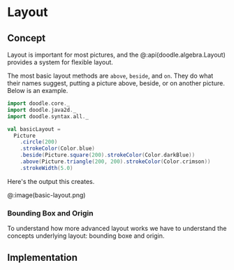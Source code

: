 # Layout

## Concept

Layout is important for most pictures, and the @:api(doodle.algebra.Layout) provides a system for flexible layout.

The most basic layout methods are `above`, `beside`, and `on`. They do what their names suggest, putting a picture above, beside, or on another picture. Below is an example.

```scala mdoc:silent
import doodle.core._
import doodle.java2d._
import doodle.syntax.all._

val basicLayout =
  Picture
    .circle(200)
    .strokeColor(Color.blue)
    .beside(Picture.square(200).strokeColor(Color.darkBlue))
    .above(Picture.triangle(200, 200).strokeColor(Color.crimson))
    .strokeWidth(5.0)
```

Here's the output this creates.

@:image(basic-layout.png)

### Bounding Box and Origin

To understand how more advanced layout works we have to understand the concepts underlying layout: bounding boxe and origin.

## Implementation
